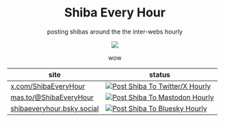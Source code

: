 <div align="center">

<h1> Shiba Every Hour </h1>

  <p>posting shibas around the the inter-webs hourly</p> 
  
  <img src="https://user-images.githubusercontent.com/18376481/90677906-ed53a180-e255-11ea-9df6-a2f6a59f0154.png">
  
  <p>wow</p>

| site                                                                              | status                                                                                                                                                                                                                       |
| --------------------------------------------------------------------------------- | ---------------------------------------------------------------------------------------------------------------------------------------------------------------------------------------------------------------------------- |
| [x.com/ShibaEveryHour](https://x.com/ShibaEveryHour)                              | [![Post Shiba To Twitter/X Hourly](https://github.com/chiubaca/shiba-every-hour/actions/workflows/post-shibe-twitter.yml/badge.svg)](https://github.com/chiubaca/shiba-every-hour/actions/workflows/post-shibe-twitter.yml)  |
| [mas.to/@ShibaEveryHour](https://mas.to/@ShibaEveryHour)                          | [![Post Shiba To Mastodon Hourly](https://github.com/chiubaca/shiba-every-hour/actions/workflows/post-shibe-mastodon.yml/badge.svg)](https://github.com/chiubaca/shiba-every-hour/actions/workflows/post-shibe-mastodon.yml) |
| [shibaeveryhour.bsky.social](https://bsky.app/profile/shibaeveryhour.bsky.social) | [![Post Shiba To Bluesky Hourly](https://github.com/chiubaca/shiba-every-hour/actions/workflows/post-shibe-bluesky.yml/badge.svg)](https://github.com/chiubaca/shiba-every-hour/actions/workflows/post-shibe-bluesky.yml)    |

</div>
  
